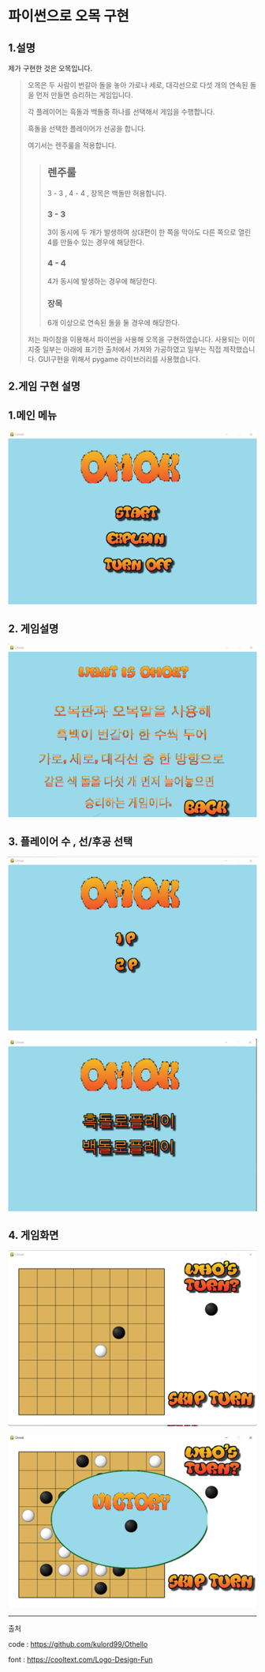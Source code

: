 파이썬으로 오목 구현
====================

1.설명
------
제가 구현한 것은 오목입니다.   
   
> 오목은 두 사람이 번갈아 돌을 놓아 가로나 세로, 대각선으로 다섯 개의 연속된 돌을 먼저 만들면 승리하는 게임입니다.
>
> 각 플레이어는 흑돌과 백돌중 하나를 선택해서 게임을 수행합니다.
>
> 흑돌을 선택한 플레이어가 선공을 합니다.
>
> 여기서는 렌주룰을 적용합니다.
>>
>> ## 렌주룰
>>
>> 3 - 3 , 4 - 4 , 장목은 백돌만 허용합니다.
>>
>> ### 3 - 3
>> 
>> 3이 동시에 두 개가 발생하여 상대편이 한 쪽을 막아도 다른 쪽으로 열린 4를 만들수 있는 경우에 해당한다.
>>  
>> ### 4 - 4
>>
>> 4가 동시에 발생하는 경우에 해당한다.
>>   
>> ### 장목
>> 6개 이상으로 연속된 돌을 둘 경우에 해당한다.
>
> 저는 파이참을 이용해서 파이썬을 사용해 오목을 구현하였습니다. 사용되는 이미지중 일부는 아래에 표기한 출처에서 가져와 가공하였고 일부는 직접 제작했습니다. GUI구현을 위해서 pygame 라이브러리를 사용했습니다.

2.게임 구현 설명
----------------

## 1.메인 메뉴

![image](/project/Images/markdown/main.PNG)

## 2. 게임설명

![image](/project/Images/markdown/explain.PNG)

## 3. 플레이어 수 , 선/후공 선택

![image](/project/Images/markdown/player.PNG)

![image](/project/Images/markdown/select_color.PNG)

## 4. 게임화면


![image](/project/Images/markdown/play.PNG)

![image](/project/Images/markdown/victory.PNG)




-----------------------------------------

출처

code : https://github.com/kulord99/Othello

font : https://cooltext.com/Logo-Design-Fun
